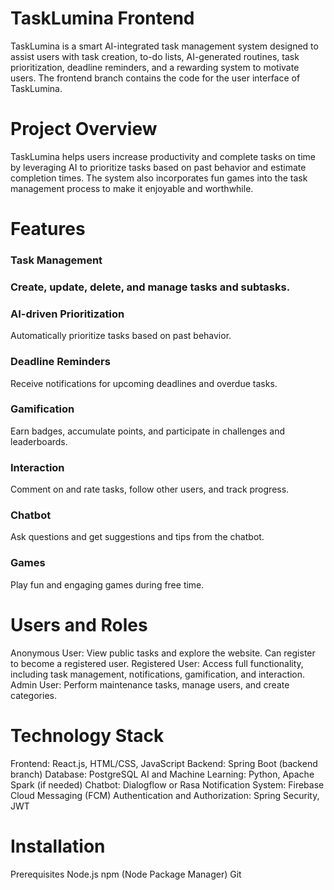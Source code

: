 <h1> TaskLumina Frontend</h1>
TaskLumina is a smart AI-integrated task management system designed to assist users with task creation, to-do lists, AI-generated routines, task prioritization, deadline reminders, and a rewarding system to motivate users. The frontend branch contains the code for the user interface of TaskLumina.

<h1>Project Overview</h1>
TaskLumina helps users increase productivity and complete tasks on time by leveraging AI to prioritize tasks based on past behavior and estimate completion times. The system also incorporates fun games into the task management process to make it enjoyable and worthwhile.

<h1>Features</h1>
<h3>Task Management<h3>
Create, update, delete, and manage tasks and subtasks.
<h3> AI-driven Prioritization</h3>
Automatically prioritize tasks based on past behavior.
<h3>Deadline Reminders</h3> 
Receive notifications for upcoming deadlines and overdue tasks.
<h3>Gamification</h3> 
Earn badges, accumulate points, and participate in challenges and leaderboards.
<h3>Interaction</h3> 
Comment on and rate tasks, follow other users, and track progress.
<h3>Chatbot</h3> 
Ask questions and get suggestions and tips from the chatbot.
<h3>Games</h3> 
Play fun and engaging games during free time.
<h1>Users and Roles</h1>
Anonymous User: View public tasks and explore the website. Can register to become a registered user.
Registered User: Access full functionality, including task management, notifications, gamification, and interaction.
Admin User: Perform maintenance tasks, manage users, and create categories.
<h1>Technology Stack</h1>
Frontend: React.js, HTML/CSS, JavaScript
Backend: Spring Boot (backend branch)
Database: PostgreSQL
AI and Machine Learning: Python, Apache Spark (if needed)
Chatbot: Dialogflow or Rasa
Notification System: Firebase Cloud Messaging (FCM)
Authentication and Authorization: Spring Security, JWT
<h1>Installation</h1>
Prerequisites
Node.js
npm (Node Package Manager)
Git
